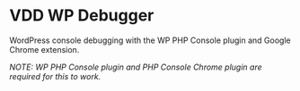 # VDD WP Debugger
WordPress console debugging with the WP PHP Console plugin and Google Chrome extension.

*NOTE: WP PHP Console plugin and PHP Console Chrome plugin are required for this to work.*
